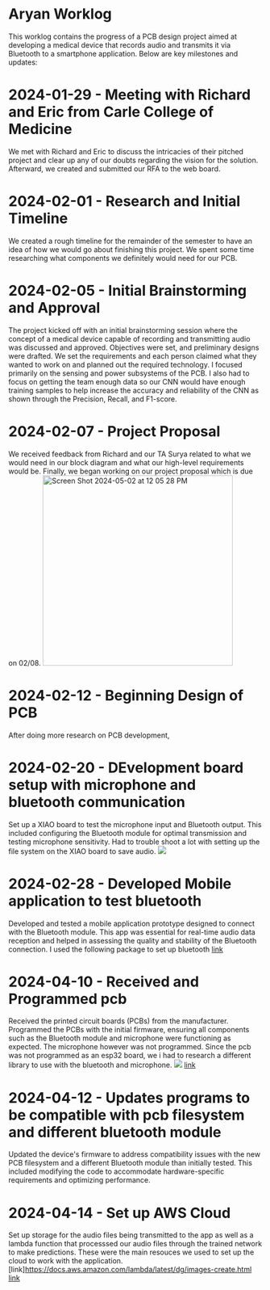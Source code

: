 # Aryan Worklog

This worklog contains the progress of a PCB design project aimed at developing a medical device that records audio and transmits it via Bluetooth to a smartphone application. Below are key milestones and updates:

# 2024-01-29 - Meeting with Richard and Eric from Carle College of Medicine

We met with Richard and Eric to discuss the intricacies of their pitched project and clear up any of our doubts regarding the vision for the solution. Afterward, we created and submitted our RFA to the web board.

# 2024-02-01 - Research and Initial Timeline

We created a rough timeline for the remainder of the semester to have an idea of how we would go about finishing this project. We spent some time researching what components we definitely would need for our PCB.

# 2024-02-05 - Initial Brainstorming and Approval

The project kicked off with an initial brainstorming session where the concept of a medical device capable of recording and transmitting audio was discussed and approved. Objectives were set, and preliminary designs were drafted. We set the requirements and each person claimed what they wanted to work on and planned out the required technology. I focused primarily on the sensing and power subsystems of the PCB. I also had to focus on getting the team enough data so our CNN would have enough training samples to help increase the accuracy and reliability of the CNN as shown through the Precision, Recall, and F1-score. 

# 2024-02-07 - Project Proposal

We received feedback from Richard and our TA Surya related to what we would need in our block diagram and what our high-level requirements would be.
Finally, we began working on our project proposal which is due on 02/08.
<img width="377" alt="Screen Shot 2024-05-02 at 12 05 28 PM" src="https://github.com/satyansh-y/ece445/assets/92760614/d7e61bed-a97f-4262-b07d-75bc0079d82d">

# 2024-02-12 - Beginning Design of PCB

After doing more research on PCB development, 

# 2024-02-20 - DEvelopment board setup with microphone and bluetooth communication

Set up a XIAO board to test the microphone input and Bluetooth output. This included configuring the Bluetooth module for optimal transmission and testing microphone sensitivity. Had to trouble shoot a lot with setting up the file system on the XIAO board to save audio.
![](XIAO_board.png)

# 2024-02-28 - Developed Mobile application to test bluetooth

Developed and tested a mobile application prototype designed to connect with the Bluetooth module. This app was essential for real-time audio data reception and helped in assessing the quality and stability of the Bluetooth connection. I used the following package to set up bluetooth
[link](https://github.com/dotintent/react-native-ble-plx)

# 2024-04-10 - Received and Programmed pcb

Received the printed circuit boards (PCBs) from the manufacturer. Programmed the PCBs with the initial firmware, ensuring all components such as the Bluetooth module and microphone were functioning as expected. The microphone however was not programmed. Since the pcb was not programmed as an esp32 board, we i had to research a different library to use with the bluetooth and microphone.
![](pcb.png)
[link](https://docs.arduino.cc/hardware/nano-33-ble/)

# 2024-04-12 - Updates programs to be compatible with pcb filesystem and different bluetooth module

Updated the device's firmware to address compatibility issues with the new PCB filesystem and a different Bluetooth module than initially tested. This included modifying the code to accommodate hardware-specific requirements and optimizing performance.

# 2024-04-14 - Set up AWS Cloud

Set up storage for the audio files being transmitted to the app as well as a lambda function that processsed our audio files through the trained network to make predictions.
These were the main resouces we used to set up the cloud to work with the application.
[link]https://docs.aws.amazon.com/lambda/latest/dg/images-create.html
[link](https://jaka-tertinek.medium.com/upload-files-from-react-native-app-to-aws-s3-3d3cb85e9d4)
